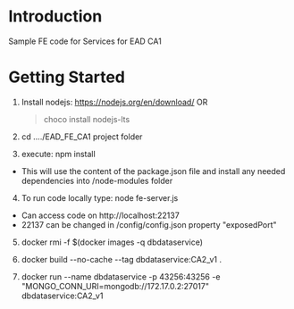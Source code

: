 # Introduction 
Sample FE code for Services for EAD CA1

# Getting Started

1. Install nodejs: https://nodejs.org/en/download/
   OR
   > choco install nodejs-lts
   
2. cd ..../EAD_FE_CA1 project folder

3. execute: npm install
 - This will use the content of the package.json file and install any needed dependencies into /node-modules folder

4. To run code locally type: node fe-server.js
 - Can access code on http://localhost:22137
 - 22137 can be changed in /config/config.json property "exposedPort"

5. docker rmi -f $(docker images -q dbdataservice)

6. docker build --no-cache --tag dbdataservice:CA2_v1 .

7. docker run --name dbdataservice -p 43256:43256 -e "MONGO_CONN_URI=mongodb://172.17.0.2:27017" dbdataservice:CA2_v1
